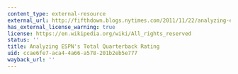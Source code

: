 ```yaml
---
content_type: external-resource
external_url: http://fifthdown.blogs.nytimes.com/2011/11/22/analyzing-espns-total-quarterback-rating/
has_external_license_warning: true
license: https://en.wikipedia.org/wiki/All_rights_reserved
status: ''
title: Analyzing ESPN's Total Quarterback Rating
uid: ccae6fe7-aca4-4a66-a578-201b2eb5e777
wayback_url: ''
---
```

